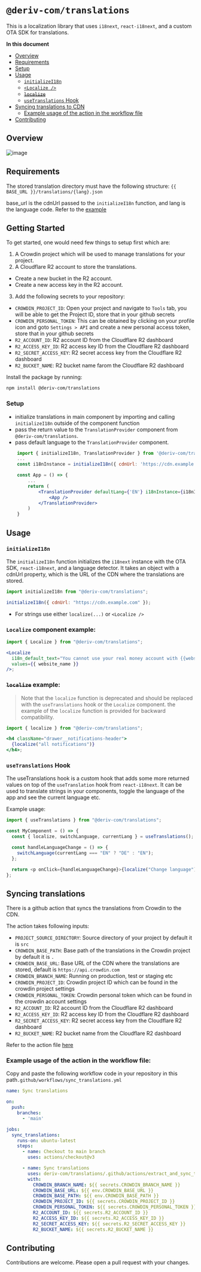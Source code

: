 # `@deriv-com/translations`

This is a localization library that uses `i18next`, `react-i18next`, and a custom OTA SDK for translations.

**In this document**

- [Overview](#overview)
- [Requirements](#requirements)
- [Setup](#setup)
- [Usage](#usage)
    - [`initializeI18n`](#initializei18n)
    - [`<Localize />`](#localize-component-example)
    - [~~`localize`~~](#localize-example)
    - [`useTranslations` Hook](#usetranslations-hook)
- [Syncing translations to CDN](#syncing-translations)
    - [Example usage of the action in the workflow file](#example-usage-of-the-action-in-the-workflow-file)
- [Contributing](#contributing)

## Overview

![image](https://github.com/amir-deriv/translations/assets/129206554/e303f0cb-e15f-41e9-92ad-f930e43c484b)


## Requirements

The stored translation directory must have the following structure:
`{{ BASE_URL }}/translations/{lang}.json`

base_url is the cdnUrl passed to the `initializeI18n` function, and lang is the language code. Refer to the [example](#initializei18n)

## Getting Started

To get started, one would need few things to setup first which are:
1. A Crowdin project which will be used to manage translations for your project.
2. A Cloudflare R2 account to store the translations.
  - Create a new bucket in the R2 account.
  - Create a new access key in the R2 account.
3. Add the following secrets to your repository:
  - `CROWDIN_PROJECT_ID`: Open your project and navigate to `Tools` tab, you will be able to get the Project ID, store that in your github secrets
  - `CROWDIN_PERSONAL_TOKEN`: This can be obtained by clicking on your profile icon and goto `Settings > API` and create a new personal access token, store that in your github secrets
  - `R2_ACCOUNT_ID`: R2 account ID from the Cloudflare R2 dashboard
  - `R2_ACCESS_KEY_ID`: R2 access key ID from the Cloudflare R2 dashboard
  - `R2_SECRET_ACCESS_KEY`: R2 secret access key from the Cloudflare R2 dashboard
  - `R2_BUCKET_NAME`: R2 bucket name farom the Cloudflare R2 dashboard

Install the package by running:

```bash
npm install @deriv-com/translations
```

### Setup

- initialize translations in main component by importing and calling `initializeI18n` outside of the component function
- pass the return value to the `TranslationProvider` component from `@deriv-com/translations`.
- pass default language to the `TranslationProvider` component.

```jsx
    import { initializeI18n, TranslationProvider } from '@deriv-com/translations';
    ...
    const i18nInstance = initializeI18n({ cdnUrl: 'https://cdn.example.com' })

    const App = () => {
        ...
        return (
            <TranslationProvider defaultLang={'EN'} i18nInstance={i18nInstance}>
                <App />
            </TranslationProvider>
        )
    }

```

## Usage

### `initializeI18n`

The `initializeI18n` function initializes the `i18next` instance with the OTA SDK, `react-i18next`, and a language detector. It takes an object with a cdnUrl property, which is the URL of the CDN where the translations are stored.

```javascript
import initializeI18n from "@deriv-com/translations";

initializeI18n({ cdnUrl: "https://cdn.example.com" });
```

- For strings use either `localize(...)` or `<Localize />`

### `Localize` component example:

```jsx
import { Localize } from "@deriv-com/translations";

<Localize
  i18n_default_text="You cannot use your real money account with {{website_name}} at this time."
  values={{ website_name }}
/>;
```

### ~~`localize`~~ example:

> Note that the `localize` function is deprecated and should be replaced with the `useTranslations` hook or the `Localize` component. the example of the `localize` function is provided for backward compatibility.

```jsx
import { localize } from "@deriv-com/translations";

<h4 className="drawer__notifications-header">
  {localize("all notifications")}
</h4>;
```

### `useTranslations` Hook

The useTranslations hook is a custom hook that adds some more returned values on top of the `useTranslation` hook from `react-i18next`. It can be used to translate strings in your components, toggle the language of the app and see the current language etc.

Example usage:

```javascript
import { useTranslations } from "@deriv-com/translations";

const MyComponent = () => {
  const { localize, switchLanguage, currentLang } = useTranslations();

  const handleLanguageChange = () => {
    switchLanguage(currentLang === "EN" ? "DE" : "EN");
  };

  return <p onClick={handleLanguageChange}>{localize("Change language")}</p>;
};
```

## Syncing translations

There is a github action that syncs the translations from Crowdin to the CDN.

The action takes following inputs:

- `PROJECT_SOURCE_DIRECTORY`: Source directory of your project by default it is `src`
- `CROWDIN_BASE_PATH`: Base path of the translations in the Crowdin project by default it is `.`
- `CROWDIN_BASE_URL`: Base URL of the CDN where the translations are stored, default is `https://api.crowdin.com`
- `CROWDIN_BRANCH_NAME`: Running on production, test or staging etc
- `CROWDIN_PROJECT_ID`: Crowdin project ID which can be found in the crowdin project settings
- `CROWDIN_PERSONAL_TOKEN`: Crowdin personal token which can be found in the crowdin account settings
- `R2_ACCOUNT_ID`: R2 account ID from the Cloudflare R2 dashboard
- `R2_ACCESS_KEY_ID`: R2 access key ID from the Cloudflare R2 dashboard
- `R2_SECRET_ACCESS_KEY`: R2 secret access key from the Cloudflare R2 dashboard
- `R2_BUCKET_NAME`: R2 bucket name from the Cloudflare R2 dashboard

Refer to the action file [here](https://github.com/deriv-com/translations/blob/main/.github/actions/extract_and_sync_translations/action.yml)

### Example usage of the action in the workflow file:

Copy and paste the following workflow code in your repository in this path`.github/workflows/sync_translations.yml`

```yaml
name: Sync translations

on:
  push:
    branches:
      - 'main'

jobs:
  sync_translations:
    runs-on: ubuntu-latest
    steps:
      - name: Checkout to main branch
        uses: actions/checkout@v3

      - name: Sync translations
        uses: deriv-com/translations/.github/actions/extract_and_sync_translations@main
        with:
          CROWDIN_BRANCH_NAME: ${{ secrets.CROWDIN_BRANCH_NAME }}
          CROWDIN_BASE_URL: ${{ env.CROWDIN_BASE_URL }}
          CROWDIN_BASE_PATH: ${{ env.CROWDIN_BASE_PATH }}
          CROWDIN_PROJECT_ID: ${{ secrets.CROWDIN_PROJECT_ID }}
          CROWDIN_PERSONAL_TOKEN: ${{ secrets.CROWDIN_PERSONAL_TOKEN }}
          R2_ACCOUNT_ID: ${{ secrets.R2_ACCOUNT_ID }}
          R2_ACCESS_KEY_ID: ${{ secrets.R2_ACCESS_KEY_ID }}
          R2_SECRET_ACCESS_KEY: ${{ secrets.R2_SECRET_ACCESS_KEY }}
          R2_BUCKET_NAME: ${{ secrets.R2_BUCKET_NAME }}
```

## Contributing

Contributions are welcome. Please open a pull request with your changes.
